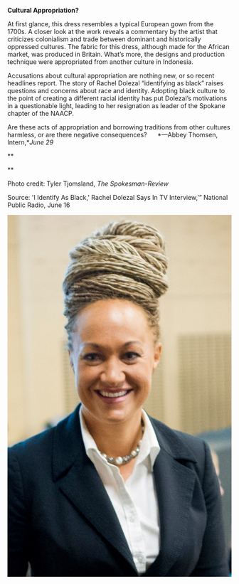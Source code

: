 **Cultural Appropriation?**

At first glance, this dress resembles a typical European gown from the 1700s. A closer look at the work reveals a commentary by the artist that criticizes colonialism and trade between dominant and historically oppressed cultures. The fabric for this dress, although made for the African market, was produced in Britain. What’s more, the designs and production technique were appropriated from another culture in Indonesia. 

Accusations about cultural appropriation are nothing new, or so recent headlines report. The story of Rachel Dolezal “identifying as black” raises questions and concerns about race and identity. Adopting black culture to the point of creating a different racial identity has put Dolezal’s motivations in a questionable light, leading to her resignation as leader of the Spokane chapter of the NAACP. 

Are these acts of appropriation and borrowing traditions from other cultures harmless, or are there negative consequences?      *—Abbey Thomsen, Intern,**June 29*

**

**

Photo credit: Tyler Tjomsland, *The Spokesman-Review*

Source: 'I Identify As Black,' Rachel Dolezal Says In TV Interview,’” National Public Radio, June 16



![](../images/15-7-1_L2014.200.5a-d_RachelDolezalEDIT-1.jpeg)
